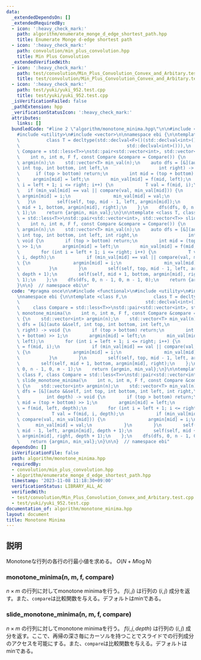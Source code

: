 ```yaml
---
data:
  _extendedDependsOn: []
  _extendedRequiredBy:
  - icon: ':heavy_check_mark:'
    path: algorithm/enumerate_monge_d_edge_shortest_path.hpp
    title: Enumerate Monge d-edge shortest path
  - icon: ':heavy_check_mark:'
    path: convolution/min_plus_convolution.hpp
    title: Min Plus Convolution
  _extendedVerifiedWith:
  - icon: ':heavy_check_mark:'
    path: test/convolution/Min_Plus_Convolution_Convex_and_Arbitary.test.cpp
    title: test/convolution/Min_Plus_Convolution_Convex_and_Arbitary.test.cpp
  - icon: ':heavy_check_mark:'
    path: test/yuki/yuki_952.test.cpp
    title: test/yuki/yuki_952.test.cpp
  _isVerificationFailed: false
  _pathExtension: hpp
  _verificationStatusIcon: ':heavy_check_mark:'
  attributes:
    links: []
  bundledCode: "#line 2 \"algorithm/monotone_minima.hpp\"\n\n#include <functional>\n\
    #include <utility>\n#include <vector>\n\nnamespace ebi {\n\ntemplate <class F,\n\
    \          class T = decltype(std::declval<F>()(std::declval<int>(),\n       \
    \                                        std::declval<int>())),\n          class\
    \ Compare = std::less<T>>\nstd::pair<std::vector<int>, std::vector<T>> monotone_minima(\n\
    \    int n, int m, F f, const Compare &compare = Compare()) {\n    std::vector<int>\
    \ argmin(n);\n    std::vector<T> min_val(n);\n    auto dfs = [&](auto &&self,\
    \ int top, int bottom, int left,\n                   int right) -> void {\n  \
    \      if (top > bottom) return;\n        int mid = (top + bottom) >> 1;\n   \
    \     argmin[mid] = left;\n        min_val[mid] = f(mid, left);\n        for (int\
    \ i = left + 1; i <= right; i++) {\n            T val = f(mid, i);\n         \
    \   if (min_val[mid] == val || compare(val, min_val[mid])) {\n               \
    \ argmin[mid] = i;\n                min_val[mid] = val;\n            }\n     \
    \   }\n        self(self, top, mid - 1, left, argmin[mid]);\n        self(self,\
    \ mid + 1, bottom, argmin[mid], right);\n    };\n    dfs(dfs, 0, n - 1, 0, m -\
    \ 1);\n    return {argmin, min_val};\n}\n\ntemplate <class T, class F, class Compare\
    \ = std::less<T>>\nstd::pair<std::vector<int>, std::vector<T>> slide_monotone_minima(\n\
    \    int n, int m, F f, const Compare &compare = Compare()) {\n    std::vector<int>\
    \ argmin(n);\n    std::vector<T> min_val(n);\n    auto dfs = [&](auto &&self,\
    \ int top, int bottom, int left, int right,\n                   int depth) ->\
    \ void {\n        if (top > bottom) return;\n        int mid = (top + bottom)\
    \ >> 1;\n        argmin[mid] = left;\n        min_val[mid] = f(mid, left, depth);\n\
    \        for (int i = left + 1; i <= right; i++) {\n            T val = f(mid,\
    \ i, depth);\n            if (min_val[mid] == val || compare(val, min_val[mid]))\
    \ {\n                argmin[mid] = i;\n                min_val[mid] = val;\n \
    \           }\n        }\n        self(self, top, mid - 1, left, argmin[mid],\
    \ depth + 1);\n        self(self, mid + 1, bottom, argmin[mid], right, depth +\
    \ 1);\n    };\n    dfs(dfs, 0, n - 1, 0, m - 1, 0);\n    return {argmin, min_val};\n\
    }\n\n}  // namespace ebi\n"
  code: "#pragma once\n\n#include <functional>\n#include <utility>\n#include <vector>\n\
    \nnamespace ebi {\n\ntemplate <class F,\n          class T = decltype(std::declval<F>()(std::declval<int>(),\n\
    \                                               std::declval<int>())),\n     \
    \     class Compare = std::less<T>>\nstd::pair<std::vector<int>, std::vector<T>>\
    \ monotone_minima(\n    int n, int m, F f, const Compare &compare = Compare())\
    \ {\n    std::vector<int> argmin(n);\n    std::vector<T> min_val(n);\n    auto\
    \ dfs = [&](auto &&self, int top, int bottom, int left,\n                   int\
    \ right) -> void {\n        if (top > bottom) return;\n        int mid = (top\
    \ + bottom) >> 1;\n        argmin[mid] = left;\n        min_val[mid] = f(mid,\
    \ left);\n        for (int i = left + 1; i <= right; i++) {\n            T val\
    \ = f(mid, i);\n            if (min_val[mid] == val || compare(val, min_val[mid]))\
    \ {\n                argmin[mid] = i;\n                min_val[mid] = val;\n \
    \           }\n        }\n        self(self, top, mid - 1, left, argmin[mid]);\n\
    \        self(self, mid + 1, bottom, argmin[mid], right);\n    };\n    dfs(dfs,\
    \ 0, n - 1, 0, m - 1);\n    return {argmin, min_val};\n}\n\ntemplate <class T,\
    \ class F, class Compare = std::less<T>>\nstd::pair<std::vector<int>, std::vector<T>>\
    \ slide_monotone_minima(\n    int n, int m, F f, const Compare &compare = Compare())\
    \ {\n    std::vector<int> argmin(n);\n    std::vector<T> min_val(n);\n    auto\
    \ dfs = [&](auto &&self, int top, int bottom, int left, int right,\n         \
    \          int depth) -> void {\n        if (top > bottom) return;\n        int\
    \ mid = (top + bottom) >> 1;\n        argmin[mid] = left;\n        min_val[mid]\
    \ = f(mid, left, depth);\n        for (int i = left + 1; i <= right; i++) {\n\
    \            T val = f(mid, i, depth);\n            if (min_val[mid] == val ||\
    \ compare(val, min_val[mid])) {\n                argmin[mid] = i;\n          \
    \      min_val[mid] = val;\n            }\n        }\n        self(self, top,\
    \ mid - 1, left, argmin[mid], depth + 1);\n        self(self, mid + 1, bottom,\
    \ argmin[mid], right, depth + 1);\n    };\n    dfs(dfs, 0, n - 1, 0, m - 1, 0);\n\
    \    return {argmin, min_val};\n}\n\n}  // namespace ebi"
  dependsOn: []
  isVerificationFile: false
  path: algorithm/monotone_minima.hpp
  requiredBy:
  - convolution/min_plus_convolution.hpp
  - algorithm/enumerate_monge_d_edge_shortest_path.hpp
  timestamp: '2023-11-08 11:18:30+09:00'
  verificationStatus: LIBRARY_ALL_AC
  verifiedWith:
  - test/convolution/Min_Plus_Convolution_Convex_and_Arbitary.test.cpp
  - test/yuki/yuki_952.test.cpp
documentation_of: algorithm/monotone_minima.hpp
layout: document
title: Monotone Minima
---
```


## 説明

Monotoneな行列の各行の行最小値を求める。 $O(N + M\log N)$

### monotone_minima(n, m, f, compare)

$n \times m$ の行列に対してmonotone minimaを行う。 $f(i, j)$ は行列の $(i, j)$ 成分を返す。また、`compare`は比較関数を与える。デフォルトはminである。

### slide_monotone_minima(n, m, f, compare)

$n \times m$ の行列に対してmonotone minimaを行う。 $f(i, j, depth)$ は行列の $(i, j)$ 成分を返す。ここで、再帰の深さ毎にカーソルを持つことでスライドでの行列成分のアクセスを可能にする。また、`compare`は比較関数を与える。デフォルトはminである。